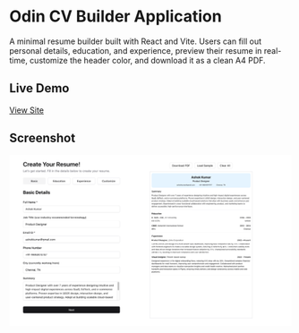 # Odin CV Builder Application

A minimal resume builder built with React and Vite. Users can fill out personal details, education, and experience, preview their resume in real-time, customize the header color, and download it as a clean A4 PDF.

## Live Demo

[View Site](https://odinproject-resume-builder.netlify.app/)

## Screenshot

![Resume Builder Preview](./src/assets/appscreenshot.png)
